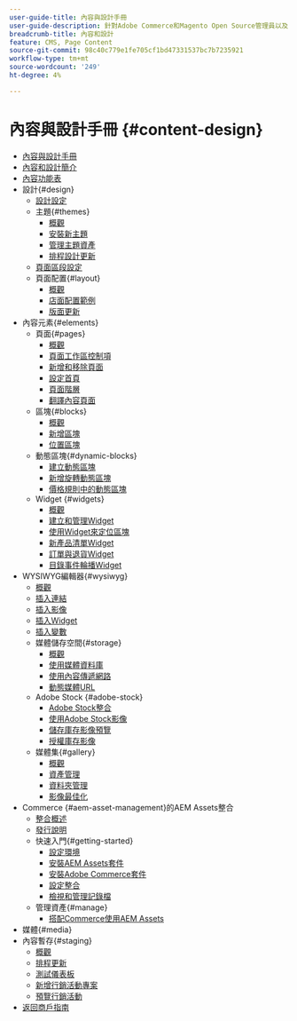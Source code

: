 ```yaml
---
user-guide-title: 內容與設計手冊
user-guide-description: 針對Adobe Commerce和Magento Open Source管理員以及電子商務行銷人員提供的有關內容和設計功能的完整資訊。
breadcrumb-title: 內容和設計
feature: CMS, Page Content
source-git-commit: 98c40c779e1fe705cf1bd47331537bc7b7235921
workflow-type: tm+mt
source-wordcount: '249'
ht-degree: 4%

---
```



# 內容與設計手冊 {#content-design}

- [內容與設計手冊](guide-overview.md)
- [內容和設計簡介](introduction.md)
- [內容功能表](content-menu.md)
- 設計{#design}
   - [設計設定](configuration.md)
   - 主題{#themes}
      - [概觀](themes.md)
      - [安裝新主題](theme-install.md)
      - [管理主題資產](theme-assets.md)
      - [排程設計更新](schedule.md)
   - [頁面區段設定](page-setup.md)
   - 頁面配置{#layout}
      - [概觀](page-layout.md)
      - [店面配置範例](page-layout-examples.md)
      - [版面更新](layout-updates.md)
- 內容元素{#elements}
   - 頁面{#pages}
      - [概觀](pages.md)
      - [頁面工作區控制項](pages-workspace.md)
      - [新增和移除頁面](page-add.md)
      - [設定首頁](page-home-new.md)
      - [頁面階層](page-hierarchy.md)
      - [翻譯內容頁面](page-translate.md)
   - 區塊{#blocks}
      - [概觀](blocks.md)
      - [新增區塊](block-add.md)
      - [位置區塊](block-position.md)
   - 動態區塊{#dynamic-blocks}
      - [建立動態區塊](dynamic-blocks.md)
      - [新增旋轉動態區塊](dynamic-blocks-rotate.md)
      - [價格規則中的動態區塊](dynamic-blocks-price-rules.md)
   - Widget {#widgets}
      - [概觀](widgets.md)
      - [建立和管理Widget](widget-create.md)
      - [使用Widget來定位區塊](widget-static-block.md)
      - [新產品清單Widget](widget-new-products-list.md)
      - [訂單與退貨Widget](widget-orders-returns.md)
      - [目錄事件輪播Widget](widget-event-carousel.md)
- WYSIWYG編輯器{#wysiwyg}
   - [概觀](editor.md)
   - [插入連結](editor-insert-link.md)
   - [插入影像](editor-insert-image.md)
   - [插入Widget](editor-widget.md)
   - [插入變數](editor-insert-variable.md)
   - 媒體儲存空間{#storage}
      - [概觀](media-storage.md)
      - [使用媒體資料庫](media-storage-database.md)
      - [使用內容傳遞網路](media-storage-content-delivery-network.md)
      - [動態媒體URL](catalog-urls-dynamic-media.md)
   - Adobe Stock {#adobe-stock}
      - [Adobe Stock整合](adobe-stock.md)
      - [使用Adobe Stock影像](adobe-stock-manage.md)
      - [儲存庫存影像預覽](adobe-stock-save-preview.md)
      - [授權庫存影像](adobe-stock-license-image.md)
   - 媒體集{#gallery}
      - [概觀](media-gallery.md)
      - [資產管理](media-gallery-asset-management.md)
      - [資料夾管理](media-gallery-folder-management.md)
      - [影像最佳化](media-gallery-image-optimization.md)
- Commerce {#aem-asset-management}的AEM Assets整合
   - [整合概述](aem-assets-integration.md)
   - [發行說明](aem-assets-release-notes.md)
   - 快速入門{#getting-started}
      - [設定環境](aem-assets-getting-started.md)
      - [安裝AEM Assets套件](aem-assets-configure-aem.md)
      - [安裝Adobe Commerce套件](aem-assets-configure-commerce.md)
      - [設定整合](aem-assets-setup-synchronization.md)
      - [檢視和管理記錄檔](aem-assets-log-files.md)
   - 管理資產{#manage}
      - [搭配Commerce使用AEM Assets](aem-assets-manage.md)
- 媒體{#media}
- 內容暫存{#staging}
   - [概觀](content-staging.md)
   - [排程更新](content-staging-scheduled-update.md)
   - [測試儀表板](content-staging-dashboard.md)
   - [新增行銷活動專案](content-staging-add-item.md)
   - [預覽行銷活動](content-staging-preview.md)
- [返回商戶指南](https://experienceleague.adobe.com/en/docs/commerce-admin/user-guides/home)
